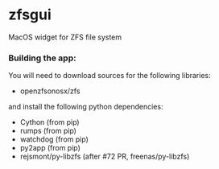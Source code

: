 # zfsgui
MacOS widget for ZFS file system

### Building the app:

You will need to download sources for the following libraries:
- openzfsonosx/zfs

and install the following python dependencies:

- Cython (from pip)
- rumps (from pip)
- watchdog (from pip)
- py2app (from pip)
- rejsmont/py-libzfs (after #72 PR, freenas/py-libzfs)
